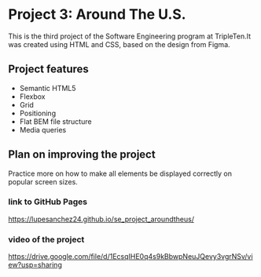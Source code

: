 # Project 3: Around The U.S.

This is the third project of the Software Engineering program at TripleTen.It was created using HTML and CSS, based on the design from Figma.

## Project features

- Semantic HTML5
- Flexbox
- Grid
- Positioning
- Flat BEM file structure
- Media queries

## Plan on improving the project

Practice more on how to make all elements be displayed correctly on popular screen sizes.

### link to GitHub Pages

https://lupesanchez24.github.io/se_project_aroundtheus/

### video of the project

https://drive.google.com/file/d/1EcsqIHE0q4s9kBbwpNeuJQevy3vgrNSv/view?usp=sharing
